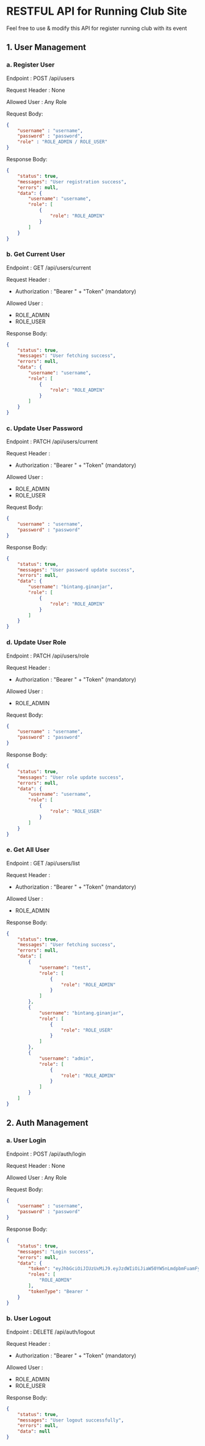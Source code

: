 # RESTFUL API for Running Club Site

Feel free to use & modify this API for register running club with its event

## 1. User Management

### a. Register User
Endpoint : POST /api/users

Request Header : None

Allowed User : Any Role

Request Body:
```json
{
    "username" : "username",
    "password" : "password",
    "role" : "ROLE_ADMIN / ROLE_USER"
}
```

Response Body:
```json
{
    "status": true,
    "messages": "User registration success",
    "errors": null,
    "data": {
        "username": "username",
        "role": [
            {
                "role": "ROLE_ADMIN"
            }
        ]
    }
}
```

### b. Get Current User
Endpoint : GET /api/users/current

Request Header :

* Authorization : "Bearer " + "Token" (mandatory)

Allowed User : 
* ROLE_ADMIN
* ROLE_USER

Response Body:
```json
{
    "status": true,
    "messages": "User fetching success",
    "errors": null,
    "data": {
        "username": "username",
        "role": [
            {
                "role": "ROLE_ADMIN"
            }
        ]
    }
}
```

### c. Update User Password
Endpoint : PATCH /api/users/current

Request Header :

* Authorization : "Bearer " + "Token" (mandatory)

Allowed User : 
* ROLE_ADMIN
* ROLE_USER

Request Body:
```json
{
    "username" : "username",
    "password" : "password"    
}
```

Response Body:
```json
{
    "status": true,
    "messages": "User password update success",
    "errors": null,
    "data": {
        "username": "bintang.ginanjar",
        "role": [
            {
                "role": "ROLE_ADMIN"
            }
        ]
    }
}
```

### d. Update User Role
Endpoint : PATCH /api/users/role

Request Header :

* Authorization : "Bearer " + "Token" (mandatory)

Allowed User : 
* ROLE_ADMIN

Request Body:
```json
{
    "username" : "username",
    "password" : "password"    
}
```

Response Body:
```json
{
    "status": true,
    "messages": "User role update success",
    "errors": null,
    "data": {
        "username": "username",
        "role": [
            {
                "role": "ROLE_USER"
            }
        ]
    }
}
```

### e. Get All User
Endpoint : GET /api/users/list

Request Header :

* Authorization : "Bearer " + "Token" (mandatory)

Allowed User : 
* ROLE_ADMIN

Response Body:
```json
{
    "status": true,
    "messages": "User fetching success",
    "errors": null,
    "data": [
        {
            "username": "test",
            "role": [
                {
                    "role": "ROLE_ADMIN"
                }
            ]
        },
        {
            "username": "bintang.ginanjar",
            "role": [
                {
                    "role": "ROLE_USER"
                }
            ]
        },
        {
            "username": "admin",
            "role": [
                {
                    "role": "ROLE_ADMIN"
                }
            ]
        }
    ]
}
```

## 2. Auth Management

### a. User Login
Endpoint : POST /api/auth/login

Request Header : None

Allowed User : Any Role

Request Body:
```json
{
    "username" : "username",
    "password" : "password"
}
```

Response Body:
```json
{
    "status": true,
    "messages": "Login success",
    "errors": null,
    "data": {
        "token": "eyJhbGciOiJIUzUxMiJ9.eyJzdWIiOiJiaW50YW5nLmdpbmFuamFyIiwiaWF0IjoxNzM4OTAxNzM2LCJleHAiOjE3Mzk2MjE3MzZ9.UEZL76NRFLfYJ8vQNFjnvFc0thuoX9sL6qNen_yyMYIgGUiGozfJf10HG-Lb66Rs-RB7WdVfN4cl4yPqroUSzA",
        "roles": [
            "ROLE_ADMIN"
        ],
        "tokenType": "Bearer "
    }
}
```

### b. User Logout
Endpoint : DELETE /api/auth/logout

Request Header :

* Authorization : "Bearer " + "Token" (mandatory)

Allowed User : 
* ROLE_ADMIN
* ROLE_USER

Response Body:
```json
{
    "status": true,
    "messages": "User logout successfully",
    "errors": null,
    "data": null
}
```